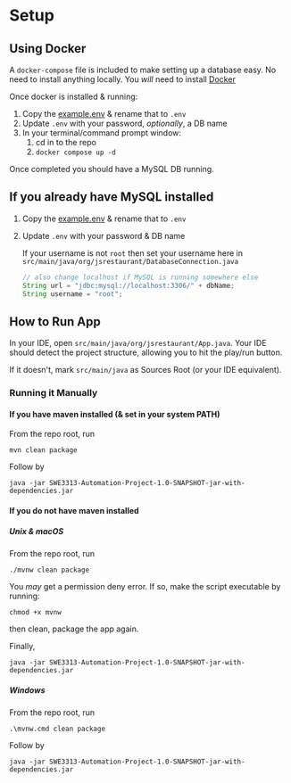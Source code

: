 # Setup

## Using Docker

A `docker-compose` file is included to make setting up a database easy. No need to install anything locally. You _will_
need to install [Docker](https://www.docker.com/products/docker-desktop/)

Once docker is installed & running:

1. Copy the [example.env](example.env) & rename that to `.env`
2. Update `.env` with your password, _optionally_, a DB name
3. In your terminal/command prompt window:
    1. cd in to the repo
    2. `docker compose up -d`

Once completed you should have a MySQL DB running.

## If you already have MySQL installed

1. Copy the [example.env](example.env) & rename that to `.env`
2. Update `.env` with your password & DB name

   If your username is not `root` then set your username here
   in `src/main/java/org/jsrestaurant/DatabaseConnection.java`
   ```java
   // also change localhost if MySQL is running somewhere else
   String url = "jdbc:mysql://localhost:3306/" + dbName;
   String username = "root";
   ```

## How to Run App

In your IDE, open `src/main/java/org/jsrestaurant/App.java`. Your IDE should detect the project structure, allowing you
to hit the play/run button.

If it doesn't, mark `src/main/java` as Sources Root (or your IDE equivalent).

### Running it Manually

#### If you have maven installed (& set in your system PATH)

From the repo root, run

`mvn clean package`

Follow by

`java -jar SWE3313-Automation-Project-1.0-SNAPSHOT-jar-with-dependencies.jar`

#### If you do not have maven installed

##### Unix & macOS

From the repo root, run

`./mvnw clean package`

You _may_ get a permission deny error. If so, make the script executable by running:

`chmod +x mvnw`

then clean, package the app again.

Finally,

`java -jar SWE3313-Automation-Project-1.0-SNAPSHOT-jar-with-dependencies.jar`

##### Windows

From the repo root, run

`.\mvnw.cmd clean package`

Follow by

`java -jar SWE3313-Automation-Project-1.0-SNAPSHOT-jar-with-dependencies.jar`
